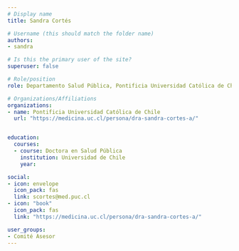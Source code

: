 ```yaml
---
# Display name
title: Sandra Cortés

# Username (this should match the folder name)
authors:
- sandra

# Is this the primary user of the site?
superuser: false

# Role/position
role: Departamento Salud Pública, Pontificia Universidad Católica de Chile

# Organizations/Affiliations
organizations:
- name: Pontificia Universidad Católica de Chile
  url: "https://medicina.uc.cl/persona/dra-sandra-cortes-a/"


education:
  courses:
  - course: Doctora en Salud Pública
    institution: Universidad de Chile
    year:

social:
- icon: envelope
  icon_pack: fas
  link: scortes@med.puc.cl
- icon: "book"
  icon_pack: fas
  link: "https://medicina.uc.cl/persona/dra-sandra-cortes-a/"

user_groups:
- Comité Asesor
---
```

